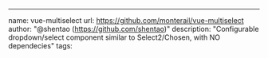 ---
name: vue-multiselect
url: https://github.com/monterail/vue-multiselect
author: "@shentao (https://github.com/shentao)"
description: "Configurable dropdown/select component similar to Select2/Chosen, with NO dependecies"
tags: